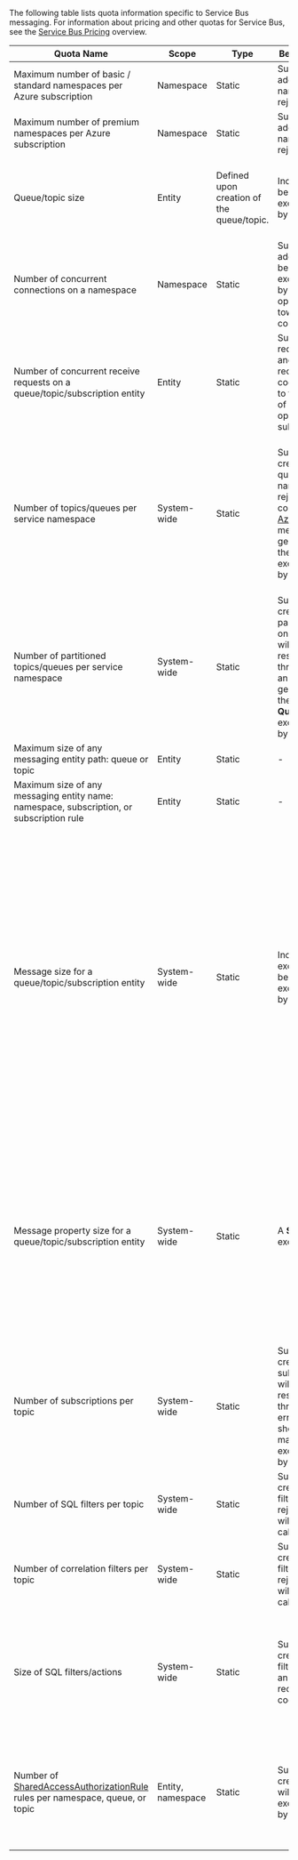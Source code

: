 The following table lists quota information specific to Service Bus messaging. For information about pricing and other quotas for Service Bus, see the [Service Bus Pricing](https://azure.microsoft.com/pricing/details/service-bus/) overview.

| Quota Name | Scope | Type | Behavior when exceeded | Value |
| --- | --- | --- | --- | --- |
| Maximum number of basic / standard namespaces per Azure subscription |Namespace |Static |Subsequent requests for additional basic / standard namespaces will be rejected by the portal. |100|
| Maximum number of premium namespaces per Azure subscription |Namespace |Static |Subsequent requests for additional premium namespaces will be rejected by the portal. |10 |
| Queue/topic size |Entity |Defined upon creation of the queue/topic. |Incoming messages will be rejected and an exception will be received by the calling code. |1, 2, 3, 4 or 5 GB.<br /><br />If [partitioning](../articles/service-bus-messaging/service-bus-partitioning.md) is enabled, the maximum queue/topic size is 80 GB. |
| Number of concurrent connections on a namespace |Namespace |Static |Subsequent requests for additional connections will be rejected and an exception will be received by the calling code. REST operations do not count towards concurrent TCP connections. |NetMessaging: 1,000<br /><br />AMQP: 5,000 |
| Number of concurrent receive requests on a queue/topic/subscription entity |Entity |Static |Subsequent receive requests will be rejected and an exception will be received by the calling code. This quota applies to the combined number of concurrent receive operations across all subscriptions on a topic. |5,000 |
| Number of topics/queues per service namespace |System-wide |Static |Subsequent requests for creation of a new topic or queue on the service namespace will be rejected. As a result, if configured through the [Azure portal][Azure portal], an error message will be generated. If called from the management API, an exception will be received by the calling code. |10,000<br /><br />The total number of topics plus queues in a service namespace must be less than or equal to 10,000.<br/>This is not applicable to Premium as all entities are partitioned. |
| Number of partitioned topics/queues per service namespace |System-wide |Static |Subsequent requests for creation of a new partitioned topic or queue on the service namespace will be rejected. As a result, if configured through the [Azure portal][Azure portal], an error message will be generated. If called from the management API, a **QuotaExceededException** exception will be received by the calling code. |Basic and Standard Tiers - 100<br />[Premium](../articles/service-bus-messaging/service-bus-premium-messaging.md) - 1,000 (per messaging unit)<br/><br />Each partitioned queue or topic counts towards the quota of 10,000 entities per namespace. |
| Maximum size of any messaging entity path: queue or topic |Entity |Static |- |260 characters |
| Maximum size of any messaging entity name: namespace, subscription, or subscription rule |Entity |Static |- |50 characters |
| Message size for a queue/topic/subscription entity |System-wide |Static |Incoming messages that exceed these quotas will be rejected and an exception will be received by the calling code. |Maximum message size: 256KB ([Standard tier](../articles/service-bus-messaging/service-bus-premium-messaging.md)) / 1MB ([Premium tier](../articles/service-bus-messaging/service-bus-premium-messaging.md)). <br /><br />**Note** Due to system overhead, this limit is usually slightly less.<br /><br />Maximum header size: 64KB<br /><br />Maximum number of header properties in property bag: **byte/int.MaxValue**<br /><br />Maximum size of property in property bag: No explicit limit. Limited by maximum header size. |
| Message property size for a queue/topic/subscription entity |System-wide |Static |A **SerializationException** exception is generated. |Maximum message property size for each property is 32K. Cumulative size of all properties cannot exceed 64K. This applies to the entire header of the [BrokeredMessage](/dotnet/api/microsoft.servicebus.messaging.brokeredmessage), which has both user properties as well as system properties (such as [SequenceNumber](/dotnet/api/microsoft.servicebus.messaging.brokeredmessage.sequencenumber), [Label](/dotnet/api/microsoft.servicebus.messaging.brokeredmessage.label), [MessageId](/dotnet/api/microsoft.servicebus.messaging.brokeredmessage.messageid), and so on). |
| Number of subscriptions per topic |System-wide |Static |Subsequent requests for creating additional subscriptions for the topic will be rejected. As a result, if configured through the portal, an error message will be shown. If called from the management API an exception will be received by the calling code. |2,000 |
| Number of SQL filters per topic |System-wide |Static |Subsequent requests for creation of additional filters on the topic will be rejected and an exception will be received by the calling code. |2,000 |
| Number of correlation filters per topic |System-wide |Static |Subsequent requests for creation of additional filters on the topic will be rejected and an exception will be received by the calling code. |100,000 |
| Size of SQL filters/actions |System-wide |Static |Subsequent requests for creation of additional filters will be rejected and an exception will be received by the calling code. |Maximum length of filter condition string: 1024 (1K).<br /><br />Maximum length of rule action string: 1024 (1K).<br /><br />Maximum number of expressions per rule action: 32. |
| Number of [SharedAccessAuthorizationRule](/dotnet/api/microsoft.servicebus.messaging.sharedaccessauthorizationrule) rules per namespace, queue, or topic |Entity, namespace |Static |Subsequent requests for creation of additional rules will be rejected and an exception will be received by the calling code. |Maximum number of rules: 12. <br /><br /> Rules that are configured on a Service Bus namespace apply to all queues and topics in that namespace. |

[Azure portal]: https://portal.azure.com